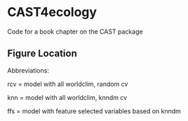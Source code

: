 # CAST4ecology
Code for a book chapter on the CAST package


## Figure Location

Abbreviations:

rcv = model with all worldclim, random cv

knn = model with all worldclim, knndm cv

ffs = model with feature selected variables based on knndm
